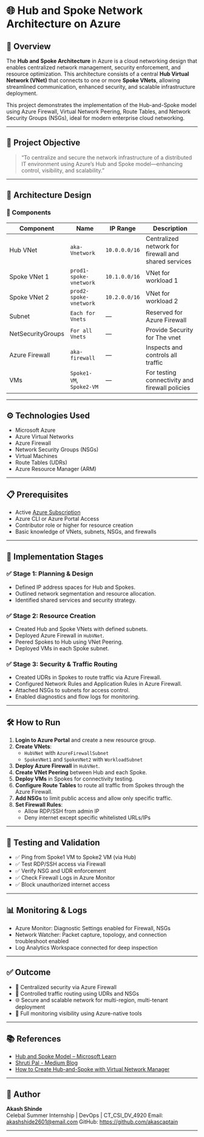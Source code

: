 # 🌐 Hub and Spoke Network Architecture on Azure

## 🔰 Overview

The **Hub and Spoke Architecture** in Azure is a cloud networking design that enables centralized network management, security enforcement, and resource optimization. This architecture consists of a central **Hub Virtual Network (VNet)** that connects to one or more **Spoke VNets**, allowing streamlined communication, enhanced security, and scalable infrastructure deployment.

This project demonstrates the implementation of the Hub-and-Spoke model using Azure Firewall, Virtual Network Peering, Route Tables, and Network Security Groups (NSGs), ideal for modern enterprise cloud networking.

---

## 🚀 Project Objective

> “To centralize and secure the network infrastructure of a distributed IT environment using Azure’s Hub and Spoke model—enhancing control, visibility, and scalability.”

---

## 🧩 Architecture Design

### 🔸 Components

| Component | Name | IP Range | Description |
|----------|------|----------|-------------|
| Hub VNet | `aka-Vnetwork` | `10.0.0.0/16` | Centralized network for firewall and shared services |
| Spoke VNet 1 | `prod1-spoke-vnetwork` | `10.1.0.0/16` | VNet for workload 1 |
| Spoke VNet 2 | `prod2-spoke-vnetwork` | `10.2.0.0/16` | VNet for workload 2 |
| Subnet | `Each for Vnets` | — | Reserved for Azure Firewall |
| NetSecurityGroups | `For all Vnets` | — | Provide Security for The vnet |
| Azure Firewall | `aka-firewall` | — | Inspects and controls all traffic |
| VMs | `Spoke1-VM`, `Spoke2-VM` | — | For testing connectivity and firewall policies |

---

## ⚙️ Technologies Used

- Microsoft Azure
- Azure Virtual Networks
- Azure Firewall
- Network Security Groups (NSGs)
- Virtual Machines
- Route Tables (UDRs)
- Azure Resource Manager (ARM)

---

## 📋 Prerequisites

- Active [Azure Subscription](https://portal.azure.com/)
- Azure CLI or Azure Portal Access
- Contributor role or higher for resource creation
- Basic knowledge of VNets, subnets, NSGs, and firewalls

---

## 📐 Implementation Stages

### ✅ Stage 1: Planning & Design
- Defined IP address spaces for Hub and Spokes.
- Outlined network segmentation and resource allocation.
- Identified shared services and security strategy.

### ✅ Stage 2: Resource Creation
- Created Hub and Spoke VNets with defined subnets.
- Deployed Azure Firewall in `HubVNet`.
- Peered Spokes to Hub using VNet Peering.
- Deployed VMs in each Spoke subnet.

### ✅ Stage 3: Security & Traffic Routing
- Created UDRs in Spokes to route traffic via Azure Firewall.
- Configured Network Rules and Application Rules in Azure Firewall.
- Attached NSGs to subnets for access control.
- Enabled diagnostics and flow logs for monitoring.

---

## 🛠️ How to Run

1. **Login to Azure Portal** and create a new resource group.
2. **Create VNets**:
   - `HubVNet` with `AzureFirewallSubnet`
   - `SpokeVNet1` and `SpokeVNet2` with `WorkloadSubnet`
3. **Deploy Azure Firewall** in `HubVNet`.
4. **Create VNet Peering** between Hub and each Spoke.
5. **Deploy VMs** in Spokes for connectivity testing.
6. **Configure Route Tables** to route all traffic from Spokes through the Azure Firewall.
7. **Add NSGs** to limit public access and allow only specific traffic.
8. **Set Firewall Rules**:
   - Allow RDP/SSH from admin IP
   - Deny internet except specific whitelisted URLs/IPs

---

## 🧪 Testing and Validation

- ✅ Ping from Spoke1 VM to Spoke2 VM (via Hub)
- ✅ Test RDP/SSH access via Firewall
- ✅ Verify NSG and UDR enforcement
- ✅ Check Firewall Logs in Azure Monitor
- ✅ Block unauthorized internet access

---

## 📊 Monitoring & Logs

- Azure Monitor: Diagnostic Settings enabled for Firewall, NSGs
- Network Watcher: Packet capture, topology, and connection troubleshoot enabled
- Log Analytics Workspace connected for deep inspection

---

## ✅ Outcome

- 🎯 Centralized security via Azure Firewall
- 🔐 Controlled traffic routing using UDRs and NSGs
- 🌐 Secure and scalable network for multi-region, multi-tenant deployment
- 📡 Full monitoring visibility using Azure-native tools

---

## 📚 References

- [Hub and Spoke Model – Microsoft Learn](https://learn.microsoft.com/en-us/azure/architecture/networking/architecture/hub-spoke?tabs=cli)
- [Shruti Pal - Medium Blog](https://medium.com/@shrutipal700/hub-and-spoke-architecture-on-azure-23f86f05c299)
- [How to Create Hub-and-Spoke with Virtual Network Manager](https://learn.microsoft.com/en-us/azure/virtual-network-manager/how-to-create-hub-and-spoke)

---

## 🏁 Author

**Akash Shinde**  
Celebal Summer Internship | DevOps | CT_CSI_DV_4920
Email: akashshide2601@email.com 
GitHub: https://github.com/akascaptain

---
